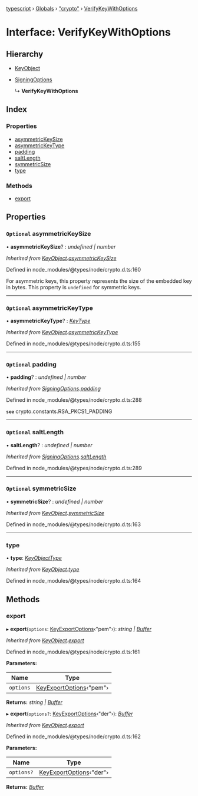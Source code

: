 [typescript](../README.md) › [Globals](../globals.md) › ["crypto"](../modules/_crypto_.md) › [VerifyKeyWithOptions](_crypto_.verifykeywithoptions.md)

# Interface: VerifyKeyWithOptions

## Hierarchy

* [KeyObject](../classes/_crypto_.keyobject.md)

* [SigningOptions](_crypto_.signingoptions.md)

  ↳ **VerifyKeyWithOptions**

## Index

### Properties

* [asymmetricKeySize](_crypto_.verifykeywithoptions.md#optional-asymmetrickeysize)
* [asymmetricKeyType](_crypto_.verifykeywithoptions.md#optional-asymmetrickeytype)
* [padding](_crypto_.verifykeywithoptions.md#optional-padding)
* [saltLength](_crypto_.verifykeywithoptions.md#optional-saltlength)
* [symmetricSize](_crypto_.verifykeywithoptions.md#optional-symmetricsize)
* [type](_crypto_.verifykeywithoptions.md#type)

### Methods

* [export](_crypto_.verifykeywithoptions.md#export)

## Properties

### `Optional` asymmetricKeySize

• **asymmetricKeySize**? : *undefined | number*

*Inherited from [KeyObject](../classes/_crypto_.keyobject.md).[asymmetricKeySize](../classes/_crypto_.keyobject.md#optional-asymmetrickeysize)*

Defined in node_modules/@types/node/crypto.d.ts:160

For asymmetric keys, this property represents the size of the embedded key in
bytes. This property is `undefined` for symmetric keys.

___

### `Optional` asymmetricKeyType

• **asymmetricKeyType**? : *[KeyType](../modules/_crypto_.md#keytype)*

*Inherited from [KeyObject](../classes/_crypto_.keyobject.md).[asymmetricKeyType](../classes/_crypto_.keyobject.md#optional-asymmetrickeytype)*

Defined in node_modules/@types/node/crypto.d.ts:155

___

### `Optional` padding

• **padding**? : *undefined | number*

*Inherited from [SigningOptions](_crypto_.signingoptions.md).[padding](_crypto_.signingoptions.md#optional-padding)*

Defined in node_modules/@types/node/crypto.d.ts:288

**`see`** crypto.constants.RSA_PKCS1_PADDING

___

### `Optional` saltLength

• **saltLength**? : *undefined | number*

*Inherited from [SigningOptions](_crypto_.signingoptions.md).[saltLength](_crypto_.signingoptions.md#optional-saltlength)*

Defined in node_modules/@types/node/crypto.d.ts:289

___

### `Optional` symmetricSize

• **symmetricSize**? : *undefined | number*

*Inherited from [KeyObject](../classes/_crypto_.keyobject.md).[symmetricSize](../classes/_crypto_.keyobject.md#optional-symmetricsize)*

Defined in node_modules/@types/node/crypto.d.ts:163

___

###  type

• **type**: *[KeyObjectType](../modules/_crypto_.md#keyobjecttype)*

*Inherited from [KeyObject](../classes/_crypto_.keyobject.md).[type](../classes/_crypto_.keyobject.md#type)*

Defined in node_modules/@types/node/crypto.d.ts:164

## Methods

###  export

▸ **export**(`options`: [KeyExportOptions](_crypto_.keyexportoptions.md)‹"pem"›): *string | [Buffer](../classes/buffer.md)*

*Inherited from [KeyObject](../classes/_crypto_.keyobject.md).[export](../classes/_crypto_.keyobject.md#export)*

Defined in node_modules/@types/node/crypto.d.ts:161

**Parameters:**

Name | Type |
------ | ------ |
`options` | [KeyExportOptions](_crypto_.keyexportoptions.md)‹"pem"› |

**Returns:** *string | [Buffer](../classes/buffer.md)*

▸ **export**(`options?`: [KeyExportOptions](_crypto_.keyexportoptions.md)‹"der"›): *[Buffer](../classes/buffer.md)*

*Inherited from [KeyObject](../classes/_crypto_.keyobject.md).[export](../classes/_crypto_.keyobject.md#export)*

Defined in node_modules/@types/node/crypto.d.ts:162

**Parameters:**

Name | Type |
------ | ------ |
`options?` | [KeyExportOptions](_crypto_.keyexportoptions.md)‹"der"› |

**Returns:** *[Buffer](../classes/buffer.md)*
